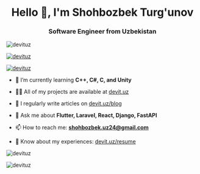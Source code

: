 <h1 align="center">Hello 👋, I'm Shohbozbek Turg'unov</h1>
<h3 align="center">Software Engineer from Uzbekistan</h3>

<p align="left"> <img src="https://komarev.com/ghpvc/?username=devituz&label=Profile%20views&color=0e75b6&style=flat" alt="devituz" /> </p>

<p align="left"> <a href="https://github.com/ryo-ma/github-profile-trophy"><img src="https://github-profile-trophy.vercel.app/?username=devituz" alt="devituz" /></a> </p>

<p align="left"> <a href="https://twitter.com/devituz" target="blank"><img src="https://img.shields.io/twitter/follow/devituz?logo=twitter&style=for-the-badge" alt="devituz" /></a> </p>

- 🌱 I’m currently learning **C++, C#, C, and Unity**

- 👨‍💻 All of my projects are available at [devit.uz](devit.uz)

- 📝 I regularly write articles on [devit.uz/blog](devit.uz/blog)

- 💬 Ask me about **Flutter, Laravel, React, Django, FastAPI**

- 📫 How to reach me: **shohbozbek.uz24@gmail.com**

- 📄 Know about my experiences: [devit.uz/resume](devit.uz/resume)


<p> <img align="center" src="https://github-readme-stats.vercel.app/api?username=devituz&show_icons=true&locale=en" alt="devituz" /></p>

<p><img align="center" src="https://github-readme-streak-stats.herokuapp.com/?user=devituz&" alt="devituz" /></p>

